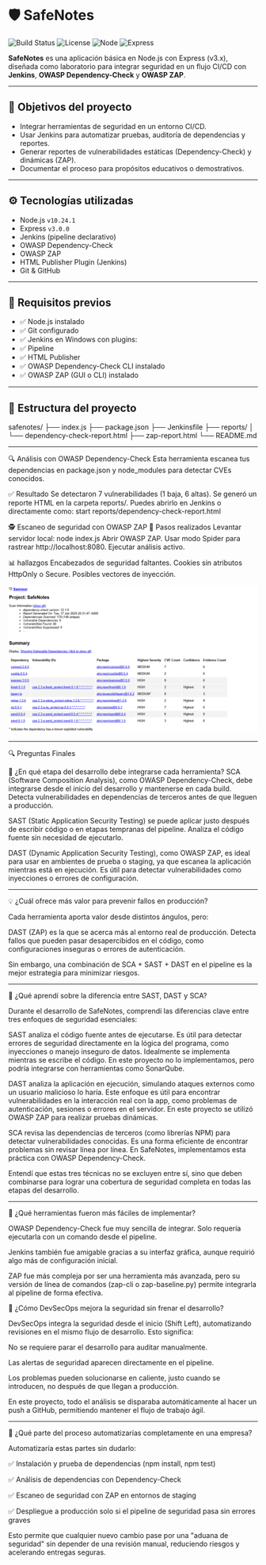 # 🛡️ SafeNotes

![Build Status](https://img.shields.io/badge/build-passing-brightgreen)
![License](https://img.shields.io/badge/license-MIT-blue)
![Node](https://img.shields.io/badge/node-10.24.1-green)
![Express](https://img.shields.io/badge/express-v3.x-blue)

**SafeNotes** es una aplicación básica en Node.js con Express (v3.x), diseñada como laboratorio para integrar seguridad en un flujo CI/CD con **Jenkins**, **OWASP Dependency-Check** y **OWASP ZAP**.

---

## 📌 Objetivos del proyecto

- Integrar herramientas de seguridad en un entorno CI/CD.
- Usar Jenkins para automatizar pruebas, auditoría de dependencias y reportes.
- Generar reportes de vulnerabilidades estáticas (Dependency-Check) y dinámicas (ZAP).
- Documentar el proceso para propósitos educativos o demostrativos.

---

## ⚙️ Tecnologías utilizadas

- Node.js `v10.24.1`
- Express `v3.0.0`
- Jenkins (pipeline declarativo)
- OWASP Dependency-Check
- OWASP ZAP
- HTML Publisher Plugin (Jenkins)
- Git & GitHub

---

## 🧰 Requisitos previos

- ✅ Node.js instalado
- ✅ Git configurado
- ✅ Jenkins en Windows con plugins:
- ✅ Pipeline
- ✅ HTML Publisher
- ✅ OWASP Dependency-Check CLI instalado
- ✅ OWASP ZAP (GUI o CLI) instalado

---

## 📁 Estructura del proyecto
safenotes/
├── index.js
├── package.json
├── Jenkinsfile
├── reports/
│ └── dependency-check-report.html
├── zap-report.html
└── README.md


---

🔍 Análisis con OWASP Dependency-Check
Esta herramienta escanea tus dependencias en package.json y node_modules para detectar CVEs conocidos.

✅ Resultado
Se detectaron 7 vulnerabilidades (1 baja, 6 altas).
Se generó un reporte HTML en la carpeta reports/.
Puedes abrirlo en Jenkins o directamente como:
start reports/dependency-check-report.html


🕵️ Escaneo de seguridad con OWASP ZAP
🔄 Pasos realizados
Levantar servidor local:
node index.js
Abrir OWASP ZAP.
Usar modo Spider para rastrear http://localhost:8080.
Ejecutar análisis activo.

📊 hallazgos
Encabezados de seguridad faltantes.
Cookies sin atributos HttpOnly o Secure.
Posibles vectores de inyección.

![Dependency Check](images/dependency-check.png)

---

🔍 Preguntas Finales

📌 ¿En qué etapa del desarrollo debe integrarse cada herramienta?
SCA (Software Composition Analysis), como OWASP Dependency-Check, debe integrarse desde el inicio del desarrollo y mantenerse en cada build. Detecta vulnerabilidades en dependencias de terceros antes de que lleguen a producción.

SAST (Static Application Security Testing) se puede aplicar justo después de escribir código o en etapas tempranas del pipeline. Analiza el código fuente sin necesidad de ejecutarlo.

DAST (Dynamic Application Security Testing), como OWASP ZAP, es ideal para usar en ambientes de prueba o staging, ya que escanea la aplicación mientras está en ejecución. Es útil para detectar vulnerabilidades como inyecciones o errores de configuración.

---

💡 ¿Cuál ofrece más valor para prevenir fallos en producción?

Cada herramienta aporta valor desde distintos ángulos, pero:

DAST (ZAP) es la que se acerca más al entorno real de producción. Detecta fallos que pueden pasar desapercibidos en el código, como configuraciones inseguras o errores de autenticación.

Sin embargo, una combinación de SCA + SAST + DAST en el pipeline es la mejor estrategia para minimizar riesgos.

---

🧠 ¿Qué aprendí sobre la diferencia entre SAST, DAST y SCA?

Durante el desarrollo de SafeNotes, comprendí las diferencias clave entre tres enfoques de seguridad esenciales:

SAST analiza el código fuente antes de ejecutarse. Es útil para detectar errores de seguridad directamente en la lógica del programa, como inyecciones o manejo inseguro de datos. Idealmente se implementa mientras se escribe el código. En este proyecto no lo implementamos, pero podría integrarse con herramientas como SonarQube.

DAST analiza la aplicación en ejecución, simulando ataques externos como un usuario malicioso lo haría. Este enfoque es útil para encontrar vulnerabilidades en la interacción real con la app, como problemas de autenticación, sesiones o errores en el servidor. En este proyecto se utilizó OWASP ZAP para realizar pruebas dinámicas.

SCA revisa las dependencias de terceros (como librerías NPM) para detectar vulnerabilidades conocidas. Es una forma eficiente de encontrar problemas sin revisar línea por línea. En SafeNotes, implementamos esta práctica con OWASP Dependency-Check.

Entendí que estas tres técnicas no se excluyen entre sí, sino que deben combinarse para lograr una cobertura de seguridad completa en todas las etapas del desarrollo.

---

🔧 ¿Qué herramientas fueron más fáciles de implementar?

OWASP Dependency-Check fue muy sencilla de integrar. Solo requería ejecutarla con un comando desde el pipeline.

Jenkins también fue amigable gracias a su interfaz gráfica, aunque requirió algo más de configuración inicial.

ZAP fue más compleja por ser una herramienta más avanzada, pero su versión de línea de comandos (zap-cli o zap-baseline.py) permite integrarla al pipeline de forma efectiva.

🔐 ¿Cómo DevSecOps mejora la seguridad sin frenar el desarrollo?

DevSecOps integra la seguridad desde el inicio (Shift Left), automatizando revisiones en el mismo flujo de desarrollo. Esto significa:

No se requiere parar el desarrollo para auditar manualmente.

Las alertas de seguridad aparecen directamente en el pipeline.

Los problemas pueden solucionarse en caliente, justo cuando se introducen, no después de que llegan a producción.

En este proyecto, todo el análisis se disparaba automáticamente al hacer un push a GitHub, permitiendo mantener el flujo de trabajo ágil.

---

🤖 ¿Qué parte del proceso automatizarías completamente en una empresa?

Automatizaría estas partes sin dudarlo:

✅ Instalación y prueba de dependencias (npm install, npm test)

✅ Análisis de dependencias con Dependency-Check

✅ Escaneo de seguridad con ZAP en entornos de staging

✅ Despliegue a producción solo si el pipeline de seguridad pasa sin errores graves

Esto permite que cualquier nuevo cambio pase por una "aduana de seguridad" sin depender de una revisión manual, reduciendo riesgos y acelerando entregas seguras.
